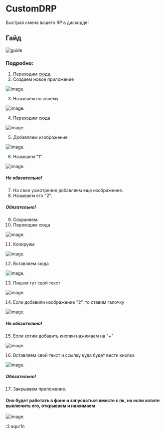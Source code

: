 # CustomDRP
Быстрая смена вашего RP в дискорде!
## Гайд
![guide](https://user-images.githubusercontent.com/60589309/161002845-80d1edb5-4b07-47d1-9366-fbf6935d562a.png)

### Подробно:
1. Переходим [сюда](https://discord.com/developers/applications).
2. Создаем новое приложение

![image](https://user-images.githubusercontent.com/60589309/161003506-2db2f358-3e87-4915-b96d-8162ae47d2c0.png).

3. Называем по своему

![image](https://user-images.githubusercontent.com/60589309/161003670-4213b923-1e49-452f-92a7-cb04998ddf2e.png).

4. Переходим сюда

![image](https://user-images.githubusercontent.com/60589309/161003855-5cec29e2-6011-41f7-9db1-1b94a3785d2a.png).

5. Добавляем изображение 

![image](https://user-images.githubusercontent.com/60589309/161003963-59991477-5da8-4d1f-83d7-36b8d1ee01f7.png).

6. Называем "1"

![image](https://user-images.githubusercontent.com/60589309/161004013-b1a23028-3aaf-448d-9778-10a2aaa670e7.png).
##### Не обязательно!
7. На свое усмотрение добавляем еще изображение.
8. Называем его "2".
##### Обязательно!
9. Сохраняем.
10. Переходим сюда

![image](https://user-images.githubusercontent.com/60589309/161004400-02eda7a0-f932-4ca0-9439-ae1dd9e785ea.png).

11. Копируем

![image](https://user-images.githubusercontent.com/60589309/161004442-be5294d3-c82d-4707-8366-f5d0d007f160.png).

12. Вставляем сюда

![image](https://user-images.githubusercontent.com/60589309/161004678-08da3559-e837-44aa-be61-f9f28621b166.png).

13. Пишем тут свой текст

![image](https://user-images.githubusercontent.com/60589309/161004765-aa8d8e62-308c-4c9b-aa7e-60d40ec270d0.png).

14. Если добавили изображение "2", то ставим галочку

![image](https://user-images.githubusercontent.com/60589309/161004860-f5ea0121-75b2-4df1-b27c-c09027937adc.png).
##### Не обязательно!
15. Если хотим добавить кнопки нажимаем на "+"

![image](https://user-images.githubusercontent.com/60589309/161004961-d05b6ff5-f288-4209-a3b9-874d07004da1.png).

16. Вставляем свой текст и ссылку куда будет вести кнопка

![image](https://user-images.githubusercontent.com/60589309/161005088-71f8239d-f3d8-42f9-845b-e2367b61699f.png).
##### Обязательно!
17. Закрываем приложение.

#### Оно будет работать в фоне и запускаться вместе с пк, но если хотите выключить его, открываем и нажимаем 

![image](https://user-images.githubusercontent.com/60589309/161005267-520701cd-13a6-4dd3-b57b-b272c03cf080.png).

:3 aqur1n
